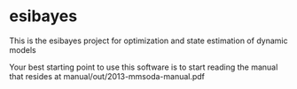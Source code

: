 esibayes
========

This is the esibayes project for optimization and state estimation of dynamic models

Your best starting point to use this software is to start reading the manual that resides at manual/out/2013-mmsoda-manual.pdf
